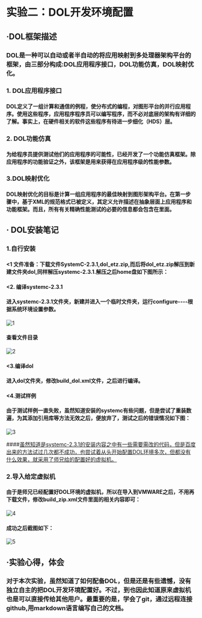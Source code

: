 #                       实验二：DOL开发环境配置

## ·DOL框架描述

###        DOL是一种可以自动或者半自动的将应用映射到多处理器架构平台的框架，由三部分构成:DOL应用程序接口，DOL功能仿真，DOL映射优化。



### 1. DOL应用程序接口

####         DOL定义了一组计算和通信的例程，使分布式的编程，对图形平台的并行应用程序。使用这些程序，应用程序程序员可以编写程序，而不必对底层的架构有详细的了解。事实上，在硬件相关的软件这些程序有待进一步细化（HDS）层。

### 2. DOL功能仿真

####         为给程序员提供测试他们的应用程序的可能性，已经开发了一个功能仿真框架。除应用程序的功能验证之外，该框架是用来获得在应用程序级的性能参数。

### 3.DOL映射优化

#### DOL映射优化的目标是计算一组应用程序的最佳映射到图形架构平台。在第一步骤中，基于XML的规范格式已被定义，其定义允许描述在抽象层面上应用程序和功能框架。而且，所有有关精确性能测试的必要的信息都会包含在里面。



## · DOL安装笔记

### 1.自行安装

#### <1 文件准备：下载文件SystemC-2.3.1,dol_etz.zip,而后将dol_etz.zip解压到新建文件夹dol,同样解压systemc-2.3.1.解压之后home盘如下图所示：

#### <2. 编译systemc-2.3.1

#### 进入systemc-2.3.1文件夹，新建并进入一个临时文件夹，运行configure----根据系统环境设置参数。

 ![1](https://shcm09.baidupcs.com/file/f0a6c378122d81b21763a0706f5d76d8?bkt=p3-1400f0a6c378122d81b21763a0706f5d76d86ef9990100000000f421&fid=1431738424-250528-375394262570851&time=1476081282&sign=FDTAXGERLBH-DCb740ccc5511e5e8fedcff06b081203-fK42Pgt92Phqpp31qsuS0NxuiQ4%3D&to=sh09vb&fm=Yan,B,M,mn&sta_dx=62497&sta_cs=4&sta_ft=png&sta_ct=0&sta_mt=0&fm2=Yangquan,B,M,mn&newver=1&newfm=1&secfm=1&flow_ver=3&pkey=1400f0a6c378122d81b21763a0706f5d76d86ef9990100000000f421&sl=78053454&expires=8h&rt=pr&r=239280916&mlogid=6577657115904892711&vuk=1431738424&vbdid=2769477100&fin=1.png&fn=1.png&slt=pm&uta=0&rtype=1&iv=0&isw=0&dp-logid=6577657115904892711&dp-callid=0.1.1&hps=1&csl=120&csign=XMFkQraFZR6Oalaw%2F93Fl3AxBhk%3D/1.png)

#### 查看文件目录

 ![2](C:\Users\瑞敏\Pictures\2.png)



#### <3.编译dol

#### 进入dol文件夹，修改build_dol.xml文件，之后进行编译。

####  <4.测试样例

#### 由于测试样例一直失败，虽然知道安装的systemc有些问题，但是尝试了重装数遍，为其添加引用库等方法无效之后，便放弃了，测试之后的错误情况如下图：

 ![3](C:\Users\瑞敏\Pictures\3.png)

####<u>虽然知道是systemc-2.3.1的安装内容之中有一些需要需改的代码，但是百度出来的方法试过几次都不成功，也尝试着从头开始配置DOL环境多次，但都没有什么效果，就采用了师兄给的配置好的虚拟机。</u>

### 2.导入给定虚拟机

#### 由于是师兄已经配置好DOL环境的虚拟机，所以在导入到VMWARE之后，不用再下载文件，修改build_zip.xml文件里面的相关内容即可：

 ![4](C:\Users\瑞敏\Pictures\4.png)



#### 成功之后截图如下：

 ![5](C:\Users\瑞敏\Pictures\5.png)



## ·实验心得，体会



### 对于本次实验，虽然知道了如何配备DOL，但是还是有些遗憾，没有独立自主的把DOL开发环境配置好。不过，到也因此知道原来虚拟机也是可以直接传给其他用户。最重要的是，学会了git，通过远程连接github,用markdown语言编写自己的文档。





​         
